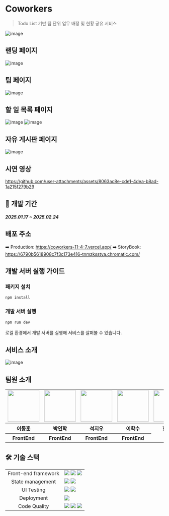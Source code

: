 # Coworkers

> Todo List 기반 팀 단위 업무 배정 및 현황 공유 서비스

![image](https://github.com/user-attachments/assets/5a91aef4-e83b-4d02-bf50-768b3013e177)

## 랜딩 페이지
![image](https://github.com/user-attachments/assets/979c6862-bb5e-43b8-96c2-b630ff20258f)

## 팀 페이지
![image](https://github.com/user-attachments/assets/9c52efa9-4119-4dd7-8c6d-c2e0de782e0a)

## 할 일 목록 페이지
![image](https://github.com/user-attachments/assets/2ada7cf7-1d58-4f6e-b32d-e28e223cc13d)
![image](https://github.com/user-attachments/assets/11af5925-64d2-4fa0-b4a6-64eab3a75b3a)

## 자유 게시판 페이지
![image](https://github.com/user-attachments/assets/a8940458-6731-4f18-9961-3a474f56754f)

## 시연 영상
https://github.com/user-attachments/assets/8063ac8e-cde1-4dea-b8ad-1a215f279b29

## 📆 개발 기간
#### *2025.01.17 ~ 2025.02.24*

## 배포 주소
➡️ Production: https://coworkers-11-4-7.vercel.app/
➡️ StoryBook: https://6790b5618908c7f3c173e416-tnmzksstva.chromatic.com/

## 개발 서버 실행 가이드
### 패키지 설치
```js
npm install
```
### 개발 서버 실행
```js
npm run dev
```
로컬 환경에서 개발 서버를 실행해 서비스를 살펴볼 수 있습니다.

## 서비스 소개
![image](https://github.com/user-attachments/assets/36b7176e-0268-4e19-b40e-90f1f8adb6ce)

## 팀원 소개
<table>
    <tbody>
        <tr>
            <td>
                <a href="https://github.com/Donghunn-Lee">
                    <img src="https://avatars.githubusercontent.com/Donghunn-Lee" width="100" height="100"/>
                </a>
            </td>
            <td>
                <a href="https://github.com/1022gusl">
                    <img src="https://avatars.githubusercontent.com/1022gusl" width="100" height="100"/>
                </a>  
            </td>
            <td>
                <a href="https://github.com/Jiwoo11111">
                    <img src="https://avatars.githubusercontent.com/Jiwoo11111" width="100px" height="100px"/>
                </a>
            </td>
            <td>
                <a href="https://github.com/haksoo0918">
                    <img src="https://avatars.githubusercontent.com/haksoo0918" width="100px" height="100px"/>
                </a>  
            </td>
            <td>
                <a href="https://github.com/Jeongbin1">
                    <img src="https://avatars.githubusercontent.com/Jeongbin1" width="100px" height="100px"/>
                </a>  
            </td>
        </tr>
        <tr>
            <th>
                <a href="https://Donghunn-Lee">이동훈</a>
            </th>
            <th>
                <a href="https://github.com/1022gusl">박연학</a>
            </th>
            <th>
                <a href="https://github.com/Jiwoo11111">석지우</a>
            </th>
            <th>
                <a href="https://github.com/haksoo0918">이학수</a>
            </th>
            <th>
                <a href="https://github.com/Jeongbin1">한정빈</a>
            </th>          
        </tr>
        <tr>
            <th>
                FrontEnd
            </th>
            <th>
                FrontEnd
            </th>
            <th>
                FrontEnd
            </th>
            <th>
                FrontEnd
            </th>
        </tr>
    </tbody>
</table>

## 🛠️ 기술 스택
<table>
  <tr>
    <td align="center">Front-end framework</td>
    <td>
      <img src="https://img.shields.io/badge/Next.js-000000?logo=next.js&logoColor=white&style=for-the-badge"/>
      <img src="https://img.shields.io/badge/TypeScript-3178C6?logo=typescript&logoColor=fff&style=for-the-badge"/>
      <img src="https://img.shields.io/badge/TailwindCSS-38B2AC?logo=tailwindcss&logoColor=white&style=for-the-badge"/>
    </td>
  </tr>
  <tr>
    <td align="center">State management</td>
    <td>
      <img src="https://img.shields.io/badge/React%20Query-FF4154?logo=reactquery&logoColor=fff&style=for-the-badge"/>
      <img src="https://img.shields.io/badge/Zustand-593D88?logo=zustand&logoColor=fff&style=for-the-badge"/>
    </td>
  </tr>
  <tr>
    <td align="center">UI Testing</td>
    <td>
      <img src="https://img.shields.io/badge/Storybook-FF4785?style=for-the-badge&logo=storybook&logoColor=white"/>
      <img src="https://img.shields.io/badge/Chromatic-6528F6?logo=chromatic&logoColor=white&style=for-the-badge"/>
    </td>
  </tr>
  <tr>
    <td align="center">Deployment</td>
    <td>
      <img src="https://img.shields.io/badge/Vercel-000?logo=vercel&logoColor=fff&style=for-the-badge"/>
    </td>
  </tr>
  <tr>
    <td align="center">Code Quality</td>
    <td>
      <img src="https://img.shields.io/badge/ESLint-4B32C3?logo=eslint&logoColor=fff&style=for-the-badge"/>
      <img src="https://img.shields.io/badge/Prettier-F7B93E?logo=prettier&logoColor=fff&style=for-the-badge"/>
      <img src="https://img.shields.io/badge/Husky-F05032?logo=git&logoColor=fff&style=for-the-badge"/>
    </td>
  </tr>
</table>

